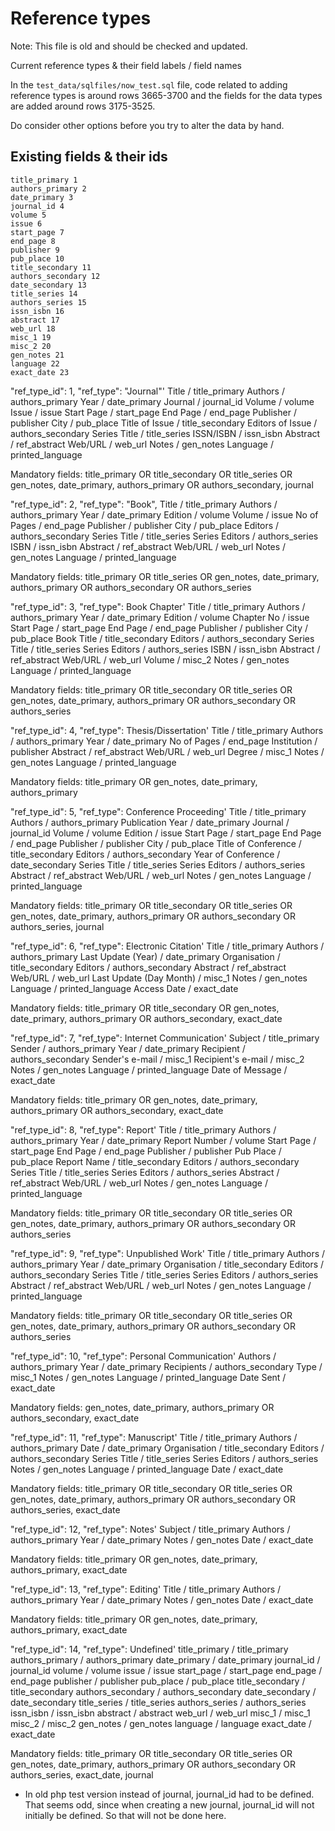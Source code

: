 # Reference types

Note: This file is old and should be checked and updated.

Current reference types & their field labels / field names

In the `test_data/sqlfiles/now_test.sql` file, code related to adding reference types is around rows 3665-3700 and the fields for the data types are added around rows 3175-3525.

Do consider other options before you try to alter the data by hand.

## Existing fields & their ids

    title_primary 1
    authors_primary 2
    date_primary 3
    journal_id 4
    volume 5
    issue 6
    start_page 7
    end_page 8
    publisher 9
    pub_place 10
    title_secondary 11
    authors_secondary 12
    date_secondary 13
    title_series 14
    authors_series 15
    issn_isbn 16
    abstract 17
    web_url 18
    misc_1 19
    misc_2 20
    gen_notes 21
    language 22
    exact_date 23

"ref_type_id": 1, "ref_type": "Journal"'
Title / title_primary
Authors / authors_primary
Year / date_primary
Journal / journal_id
Volume / volume
Issue / issue
Start Page / start_page
End Page / end_page
Publisher / publisher
City / pub_place
Title of Issue / title_secondary
Editors of Issue / authors_secondary
Series Title / title_series
ISSN/ISBN / issn_isbn
Abstract / ref_abstract
Web/URL / web_url
Notes / gen_notes
Language / printed_language

Mandatory fields: title_primary OR title_secondary OR title_series OR gen_notes, date_primary, authors_primary OR authors_secondary, journal

"ref_type_id": 2, "ref_type": "Book",
Title / title_primary
Authors / authors_primary
Year / date_primary
Edition / volume
Volume / issue
No of Pages / end_page
Publisher / publisher
City / pub_place
Editors / authors_secondary
Series Title / title_series
Series Editors / authors_series
ISBN / issn_isbn
Abstract / ref_abstract
Web/URL / web_url
Notes / gen_notes
Language / printed_language

Mandatory fields: title_primary OR title_series OR gen_notes, date_primary, authors_primary OR authors_secondary OR authors_series

"ref_type_id": 3, "ref_type": Book Chapter'
Title / title_primary
Authors / authors_primary
Year / date_primary
Edition / volume
Chapter No / issue
Start Page / start_page
End Page / end_page
Publisher / publisher
City / pub_place
Book Title / title_secondary
Editors / authors_secondary
Series Title / title_series
Series Editors / authors_series
ISBN / issn_isbn
Abstract / ref_abstract
Web/URL / web_url
Volume / misc_2
Notes / gen_notes
Language / printed_language

Mandatory fields: title_primary OR title_secondary OR title_series OR gen_notes, date_primary, authors_primary OR authors_secondary OR authors_series

"ref_type_id": 4, "ref_type": Thesis/Dissertation'
Title / title_primary
Authors / authors_primary
Year / date_primary
No of Pages / end_page
Institution / publisher
Abstract / ref_abstract
Web/URL / web_url
Degree / misc_1
Notes / gen_notes
Language / printed_language

Mandatory fields: title_primary OR gen_notes, date_primary, authors_primary

"ref_type_id": 5, "ref_type": Conference Proceeding'
Title / title_primary
Authors / authors_primary
Publication Year / date_primary
Journal / journal_id
Volume / volume
Edition / issue
Start Page / start_page
End Page / end_page
Publisher / publisher
City / pub_place
Title of Conference / title_secondary
Editors / authors_secondary
Year of Conference / date_secondary
Series Title / title_series
Series Editors / authors_series
Abstract / ref_abstract
Web/URL / web_url
Notes / gen_notes
Language / printed_language

Mandatory fields: title_primary OR title_secondary OR title_series OR gen_notes, date_primary, authors_primary OR authors_secondary OR authors_series, journal

"ref_type_id": 6, "ref_type": Electronic Citation'
Title / title_primary
Authors / authors_primary
Last Update (Year) / date_primary
Organisation / title_secondary
Editors / authors_secondary
Abstract / ref_abstract
Web/URL / web_url
Last Update (Day Month) / misc_1
Notes / gen_notes
Language / printed_language
Access Date / exact_date

Mandatory fields: title_primary OR title_secondary OR gen_notes, date_primary, authors_primary OR authors_secondary, exact_date

"ref_type_id": 7, "ref_type": Internet Communication'
Subject / title_primary
Sender / authors_primary
Year / date_primary
Recipient / authors_secondary
Sender's e-mail / misc_1
Recipient's e-mail / misc_2
Notes / gen_notes
Language / printed_language
Date of Message / exact_date

Mandatory fields: title_primary OR gen_notes, date_primary, authors_primary OR authors_secondary, exact_date

"ref_type_id": 8, "ref_type": Report'
Title / title_primary
Authors / authors_primary
Year / date_primary
Report Number / volume
Start Page / start_page
End Page / end_page
Publisher / publisher
Pub Place / pub_place
Report Name / title_secondary
Editors / authors_secondary
Series Title / title_series
Series Editors / authors_series
Abstract / ref_abstract
Web/URL / web_url
Notes / gen_notes
Language / printed_language

Mandatory fields: title_primary OR title_secondary OR title_series OR gen_notes, date_primary, authors_primary OR authors_secondary OR authors_series

"ref_type_id": 9, "ref_type": Unpublished Work'
Title / title_primary
Authors / authors_primary
Year / date_primary
Organisation / title_secondary
Editors / authors_secondary
Series Title / title_series
Series Editors / authors_series
Abstract / ref_abstract
Web/URL / web_url
Notes / gen_notes
Language / printed_language

Mandatory fields: title_primary OR title_secondary OR title_series OR gen_notes, date_primary, authors_primary OR authors_secondary OR authors_series

"ref_type_id": 10, "ref_type": Personal Communication'
Authors / authors_primary
Year / date_primary
Recipients / authors_secondary
Type / misc_1
Notes / gen_notes
Language / printed_language
Date Sent / exact_date

Mandatory fields: gen_notes, date_primary, authors_primary OR authors_secondary, exact_date

"ref_type_id": 11, "ref_type": Manuscript'
Title / title_primary
Authors / authors_primary
Date / date_primary
Organisation / title_secondary
Editors / authors_secondary
Series Title / title_series
Series Editors / authors_series
Notes / gen_notes
Language / printed_language
Date / exact_date

Mandatory fields: title_primary OR title_secondary OR title_series OR gen_notes, date_primary, authors_primary OR authors_secondary OR authors_series, exact_date

"ref_type_id": 12, "ref_type": Notes'
Subject / title_primary
Authors / authors_primary
Year / date_primary
Notes / gen_notes
Date / exact_date

Mandatory fields: title_primary OR gen_notes, date_primary, authors_primary, exact_date

"ref_type_id": 13, "ref_type": Editing'
Title / title_primary
Authors / authors_primary
Year / date_primary
Notes / gen_notes
Date / exact_date

Mandatory fields: title_primary OR gen_notes, date_primary, authors_primary, exact_date

"ref_type_id": 14, "ref_type": Undefined'
title_primary / title_primary
authors_primary / authors_primary
date_primary / date_primary
journal_id / journal_id
volume / volume
issue / issue
start_page / start_page
end_page / end_page
publisher / publisher
pub_place / pub_place
title_secondary / title_secondary
authors_secondary / authors_secondary
date_secondary / date_secondary
title_series / title_series
authors_series / authors_series
issn_isbn / issn_isbn
abstract / abstract
web_url / web_url
misc_1 / misc_1
misc_2 / misc_2
gen_notes / gen_notes
language / language
exact_date / exact_date

Mandatory fields: title_primary OR title_secondary OR title_series OR gen_notes, date_primary, authors_primary OR authors_secondary OR authors_series, exact_date, journal

- In old php test version instead of journal, journal_id had to be defined. That seems odd, since when creating a new journal, journal_id will not initially be defined. So that will not be done here.
